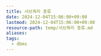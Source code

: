 ```yaml
---
title: 서브쿼리 종류
date: 2024-12-04T15:06:00+09:00
lastmod: 2024-12-04T15:06:00+09:00
resource-path: temp/서브쿼리 종류.md
aliases: 
tags:
  - dbms
---
```

